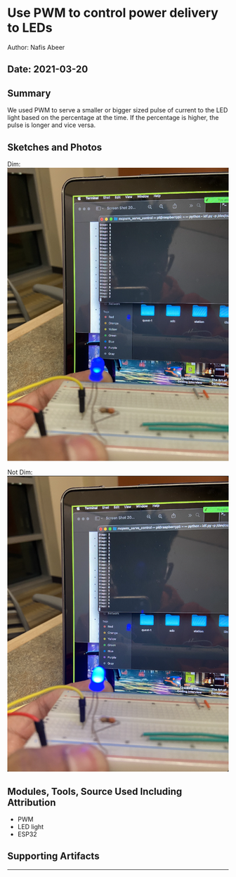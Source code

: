 #  Use PWM to control power delivery to LEDs

Author: Nafis Abeer

Date: 2021-03-20
-----

## Summary
We used PWM to serve a smaller or bigger sized pulse of current to the LED light based on the percentage at the time. If the percentage is higher, the pulse is longer and vice versa. 

## Sketches and Photos
Dim:
![Dim light](./images/dim.png)

Not Dim:
![Not dim light](./images/Not.png)

## Modules, Tools, Source Used Including Attribution
- PWM
- LED light
- ESP32

## Supporting Artifacts


-----
